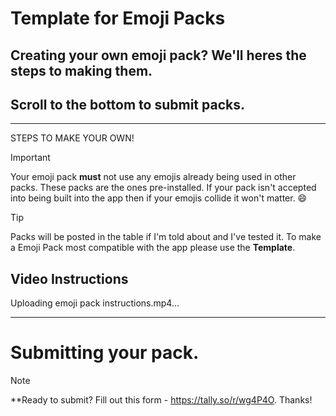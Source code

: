 # Template for Emoji Packs
## Creating your own emoji pack? We'll heres the steps to making them.
## Scroll to the bottom to submit packs.

***

STEPS TO MAKE YOUR OWN!

> [!IMPORTANT]  
> Your emoji pack **must** not use any emojis already being used in other packs. These packs are the ones pre-installed. If your pack isn't accepted into being built into the app then if your emojis collide it won't matter. 😄

> [!TIP]  
> Packs will be posted in the table if I'm told about and I've tested it. To make a Emoji Pack most compatible with the app please use the **Template**.

## Video Instructions


Uploading emoji pack instructions.mp4…


***
# Submitting your pack.
> [!NOTE]  
> **Ready to submit? Fill out this form - https://tally.so/r/wg4P4O. Thanks!


